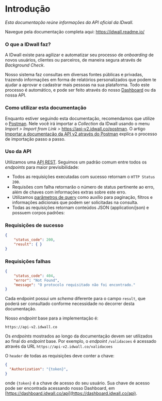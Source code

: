 # Introdução

*Esta documentação reúne informações da API oficial da IDwall.* 

Navegue pela documentação completa aqui: https://idwall.readme.io/

### O que a IDwall faz?

A IDwall existe para agilizar e automatizar seu processo de *onboarding* de novos usuários, clientes ou parceiros, de maneira segura através de *Background Check*.

Nosso sistema faz consultas em diversas fontes públicas e privadas, trazendo informações em forma de relatórios personalizados que podem te ajudar a aprovar e cadastrar mais pessoas na sua plataforma. Todo este processo é automático, e pode ser feito através do nosso [Dashboard](https://dashboard.idwall.co) ou da nossa API.

### Como utilizar esta documentação
<!--Para implementação da API em seu sitema, selecione na coluna ao lado a linguagem de programação que gostaria de usar para fazer requisições aos endpoints. Códigos de exemplo serão gerados ao lado de cada endpoint para auxiliá-lo na implementação.-->

Enquanto estiver seguindo esta documentação, recomendamos que utilize o [Postman](https://www.getpostman.com/). Nele você irá importar a *Collection* da IDwall usando o menu *Import > Import from Link >* https://api-v2.idwall.co/postman.
O artigo [Importar a documentação da API v2 através do Postman](https://intercom.help/idwall/api/testes-da-api/importar-a-documentacao-da-api-v2-atraves-do-postman) explica o processo de importação passo a passo.

### Uso da API

Utilizamos uma [API REST](https://pt.wikipedia.org/wiki/REST). Seguimos um padrão comum entre todos os *endpoints* para maior previsibilidade: 
- Todos as requisições executadas com sucesso retornam o ```HTTP Status 200```.
- Requisões com falha retornarão o número de status pertinente ao erro, além de chaves com informações extras sobre este erro.
- Utilizamos [parâmetros de query](https://en.wikipedia.org/wiki/Query_string) como auxílio para paginação, filtros e informações adicionais que podem ser solicitadas na consulta.
- Todas as requisições retornam conteúdos JSON (application/json) e possuem corpos padrões:

### Requisições de sucesso

```json
{
    "status_code": 200,
    "result": { }
}
```

### Requisições falhas

```json
{
    "status_code": 404,
    "error": "Not Found",
    "message": "O protocolo requisitado não foi encontrado."
}
```

Cada endpoint possui um *schema* diferente para o campo `result`, que poderá ser consultado
conforme necessidade no decorrer desta documentação.

Nosso *endpoint* base para a implementação é:

```
https://api-v2.idwall.co
```

Os *endpoints* mostrados ao longo da documentação devem ser utilizados ao final do *endpoint* base. Por exemplo, o *endpoint* ```/validacoes``` é acessado através da URL ```https://api-v2.idwall.co/validacoes```

O ```header``` de todas as requisições deve conter a chave:

```json
{
  "Authorization": "{token}",
}
```

onde ```{token}``` é a chave de acesso do seu usuário. Sua chave de acesso pode ser encontrada acessando nosso Dashboard, em [https://dashboard.idwall.co/api](https://dashboard.idwall.co/api).
